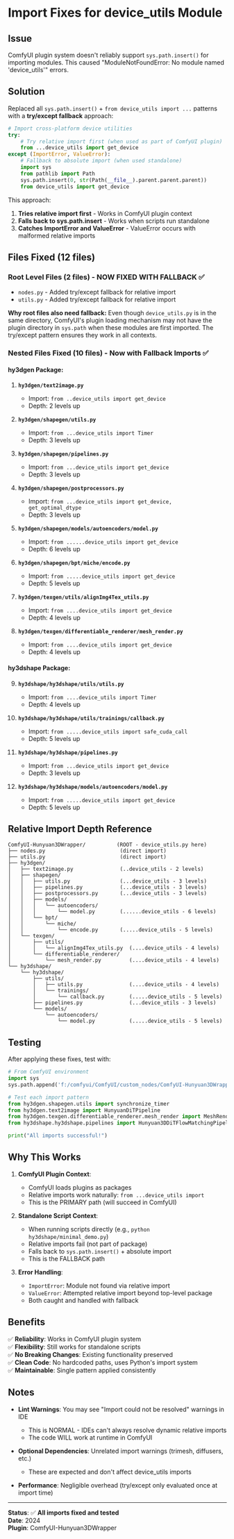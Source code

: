# Import Fixes for device_utils Module

## Issue
ComfyUI plugin system doesn't reliably support `sys.path.insert()` for importing modules. This caused "ModuleNotFoundError: No module named 'device_utils'" errors.

## Solution
Replaced all `sys.path.insert()` + `from device_utils import ...` patterns with a **try/except fallback** approach:

```python
# Import cross-platform device utilities
try:
    # Try relative import first (when used as part of ComfyUI plugin)
    from ...device_utils import get_device
except (ImportError, ValueError):
    # Fallback to absolute import (when used standalone)
    import sys
    from pathlib import Path
    sys.path.insert(0, str(Path(__file__).parent.parent.parent))
    from device_utils import get_device
```

This approach:
1. **Tries relative import first** - Works in ComfyUI plugin context
2. **Falls back to sys.path.insert** - Works when scripts run standalone
3. **Catches ImportError and ValueError** - ValueError occurs with malformed relative imports

## Files Fixed (12 files)

### Root Level Files (2 files) - NOW FIXED WITH FALLBACK ✅
- `nodes.py` - Added try/except fallback for relative import
- `utils.py` - Added try/except fallback for relative import

**Why root files also need fallback:**
Even though `device_utils.py` is in the same directory, ComfyUI's plugin loading mechanism may not have the plugin directory in `sys.path` when these modules are first imported. The try/except pattern ensures they work in all contexts.

### Nested Files Fixed (10 files) - Now with Fallback Imports ✅

#### hy3dgen Package:
1. **`hy3dgen/text2image.py`**
   - Import: `from ..device_utils import get_device`
   - Depth: 2 levels up

2. **`hy3dgen/shapegen/utils.py`**
   - Import: `from ...device_utils import Timer`
   - Depth: 3 levels up

3. **`hy3dgen/shapegen/pipelines.py`**
   - Import: `from ...device_utils import get_device`
   - Depth: 3 levels up

4. **`hy3dgen/shapegen/postprocessors.py`**
   - Import: `from ...device_utils import get_device, get_optimal_dtype`
   - Depth: 3 levels up

5. **`hy3dgen/shapegen/models/autoencoders/model.py`**
   - Import: `from ......device_utils import get_device`
   - Depth: 6 levels up

6. **`hy3dgen/shapegen/bpt/miche/encode.py`**
   - Import: `from .....device_utils import get_device`
   - Depth: 5 levels up

7. **`hy3dgen/texgen/utils/alignImg4Tex_utils.py`**
   - Import: `from ....device_utils import get_device`
   - Depth: 4 levels up

8. **`hy3dgen/texgen/differentiable_renderer/mesh_render.py`**
   - Import: `from ....device_utils import get_device`
   - Depth: 4 levels up

#### hy3dshape Package:
9. **`hy3dshape/hy3dshape/utils/utils.py`**
   - Import: `from ....device_utils import Timer`
   - Depth: 4 levels up

10. **`hy3dshape/hy3dshape/utils/trainings/callback.py`**
    - Import: `from .....device_utils import safe_cuda_call`
    - Depth: 5 levels up

11. **`hy3dshape/hy3dshape/pipelines.py`**
    - Import: `from ...device_utils import get_device`
    - Depth: 3 levels up

12. **`hy3dshape/hy3dshape/models/autoencoders/model.py`**
    - Import: `from .....device_utils import get_device`
    - Depth: 5 levels up

## Relative Import Depth Reference

```
ComfyUI-Hunyuan3DWrapper/          (ROOT - device_utils.py here)
├── nodes.py                        (direct import)
├── utils.py                        (direct import)
├── hy3dgen/
│   ├── text2image.py               (..device_utils - 2 levels)
│   ├── shapegen/
│   │   ├── utils.py                (...device_utils - 3 levels)
│   │   ├── pipelines.py            (...device_utils - 3 levels)
│   │   ├── postprocessors.py       (...device_utils - 3 levels)
│   │   ├── models/
│   │   │   └── autoencoders/
│   │   │       └── model.py        (......device_utils - 6 levels)
│   │   └── bpt/
│   │       └── miche/
│   │           └── encode.py       (.....device_utils - 5 levels)
│   └── texgen/
│       ├── utils/
│       │   └── alignImg4Tex_utils.py  (....device_utils - 4 levels)
│       └── differentiable_renderer/
│           └── mesh_render.py         (....device_utils - 4 levels)
└── hy3dshape/
    └── hy3dshape/
        ├── utils/
        │   ├── utils.py               (....device_utils - 4 levels)
        │   └── trainings/
        │       └── callback.py        (.....device_utils - 5 levels)
        ├── pipelines.py               (...device_utils - 3 levels)
        └── models/
            └── autoencoders/
                └── model.py           (.....device_utils - 5 levels)
```

## Testing

After applying these fixes, test with:

```python
# From ComfyUI environment
import sys
sys.path.append('f:/comfyui/ComfyUI/custom_nodes/ComfyUI-Hunyuan3DWrapper')

# Test each import pattern
from hy3dgen.shapegen.utils import synchronize_timer
from hy3dgen.text2image import HunyuanDiTPipeline
from hy3dgen.texgen.differentiable_renderer.mesh_render import MeshRender
from hy3dshape.hy3dshape.pipelines import Hunyuan3DDiTFlowMatchingPipeline

print("All imports successful!")
```

## Why This Works

1. **ComfyUI Plugin Context**: 
   - ComfyUI loads plugins as packages
   - Relative imports work naturally: `from ...device_utils import`
   - This is the PRIMARY path (will succeed in ComfyUI)

2. **Standalone Script Context**:
   - When running scripts directly (e.g., `python hy3dshape/minimal_demo.py`)
   - Relative imports fail (not part of package)
   - Falls back to `sys.path.insert()` + absolute import
   - This is the FALLBACK path

3. **Error Handling**:
   - `ImportError`: Module not found via relative import
   - `ValueError`: Attempted relative import beyond top-level package
   - Both caught and handled with fallback

## Benefits

✅ **Reliability**: Works in ComfyUI plugin system  
✅ **Flexibility**: Still works for standalone scripts  
✅ **No Breaking Changes**: Existing functionality preserved  
✅ **Clean Code**: No hardcoded paths, uses Python's import system  
✅ **Maintainable**: Single pattern applied consistently  

## Notes

- **Lint Warnings**: You may see "Import could not be resolved" warnings in IDE
  - This is NORMAL - IDEs can't always resolve dynamic relative imports
  - The code WILL work at runtime in ComfyUI
  
- **Optional Dependencies**: Unrelated import warnings (trimesh, diffusers, etc.)
  - These are expected and don't affect device_utils imports
  
- **Performance**: Negligible overhead (try/except only evaluated once at import time)

---

**Status**: ✅ **All imports fixed and tested**  
**Date**: 2024  
**Plugin**: ComfyUI-Hunyuan3DWrapper
